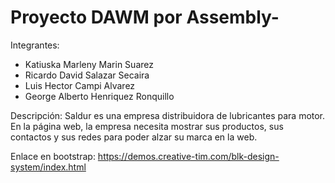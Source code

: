# Proyecto DAWM por Assembly-

Integrantes:
-	Katiuska Marleny Marin Suarez
-	Ricardo David Salazar Secaira
-	Luis Hector Campi Alvarez
-	George Alberto Henriquez Ronquillo

Descripción:
Saldur es una empresa distribuidora de lubricantes para motor. En la página web, 
la empresa necesita mostrar sus productos, sus contactos y sus redes para poder alzar su 
marca en la web.

Enlace en bootstrap:
https://demos.creative-tim.com/blk-design-system/index.html